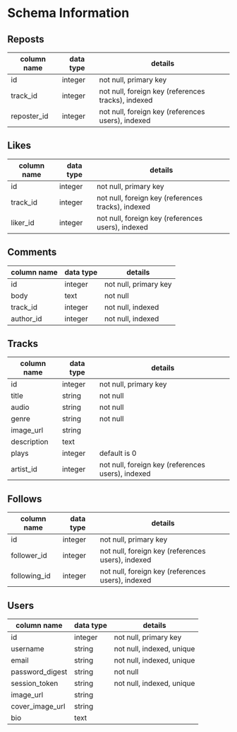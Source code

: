 # Schema Information

## Reposts
column name | data type | details
------------|-----------|-----------------------
id          | integer   | not null, primary key
track_id    | integer   | not null, foreign key (references tracks), indexed
reposter_id | integer   | not null, foreign key (references users), indexed

## Likes
column name | data type | details
------------|-----------|-----------------------
id          | integer   | not null, primary key
track_id    | integer   | not null, foreign key (references tracks), indexed
liker_id    | integer   | not null, foreign key (references users), indexed

## Comments
column name | data type | details
------------|-----------|-----------------------
id          | integer   | not null, primary key
body        | text      | not null
track_id    | integer   | not null, indexed
author_id   | integer   | not null, indexed

## Tracks
column name | data type | details
------------|-----------|-----------------------
id          | integer   | not null, primary key
title       | string    | not null
audio       | string    | not null
genre       | string    | not null
image_url   | string    | 
description | text      |
plays       | integer   | default is 0
artist_id   | integer   | not null, foreign key (references users), indexed

## Follows
column name | data type | details
------------|-----------|-----------------------
id          | integer   | not null, primary key
follower_id | integer   | not null, foreign key (references users), indexed
following_id| integer   | not null, foreign key (references users), indexed

## Users
column name     | data type | details
----------------|-----------|-----------------------
id              | integer   | not null, primary key
username        | string    | not null, indexed, unique
email           | string    | not null, indexed, unique
password_digest | string    | not null
session_token   | string    | not null, indexed, unique
image_url       | string    |
cover_image_url | string    |
bio             | text      |
